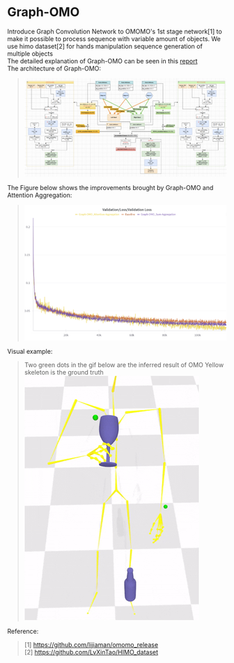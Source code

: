 # Graph-OMO

Introduce Graph Convolution Network to OMOMO's 1st stage network[1] to make it possible to process sequence with variable amount of objects. We use himo dataset[2] for hands manipulation sequence generation of multiple objects  
The detailed explanation of Graph-OMO can be seen in this [report](https://github.com/Hongboooooo/Graph-OMO/blob/main/PracticalReport_Hongbo.pdf)  
The architecture of Graph-OMO: 
>  ![image](https://github.com/Hongboooooo/Graph-OMO/blob/main/GOMO_Pipeline.png)

The Figure below shows the improvements brought by Graph-OMO and Attention Aggregation:  
>  ![image](https://github.com/Hongboooooo/Graph-OMO/blob/main/Graph-OMO_Curves_3.png)

Visual example:
> Two green dots in the gif below are the inferred result of OMO
> Yellow skeleton is the ground truth
![image](https://github.com/Hongboooooo/OMO-HIMO/blob/main/omo-himo.gif)

Reference:  
> [1] https://github.com/lijiaman/omomo_release  
> [2] https://github.com/LvXinTao/HIMO_dataset


